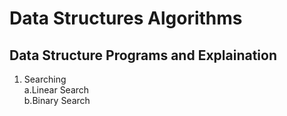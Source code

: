 # Data Structures Algorithms
## Data Structure Programs and Explaination
1. Searching <br>
  a.Linear Search <br>
  b.Binary Search <br>
